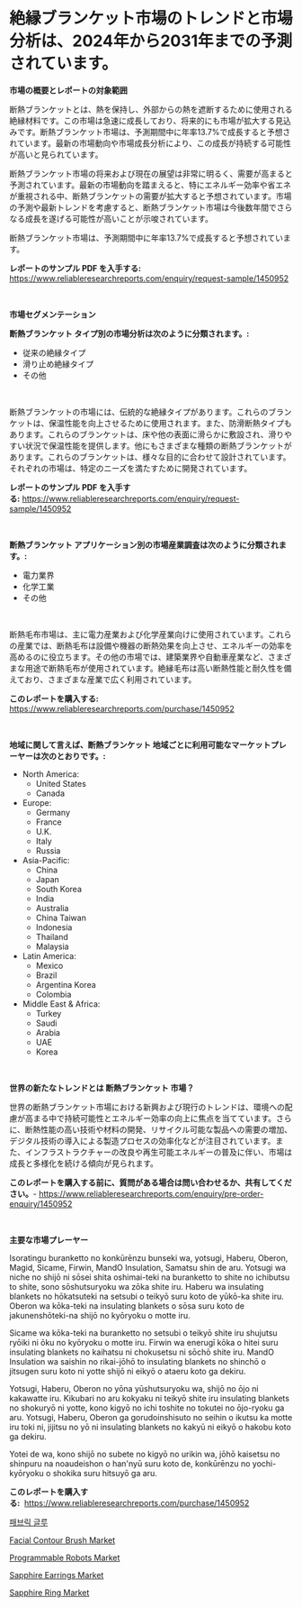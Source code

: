 <p><h1>絶縁ブランケット市場のトレンドと市場分析は、2024年から2031年までの予測されています。</h1></p><p><strong>市場の概要とレポートの対象範囲</strong></p>
<p><p>断熱ブランケットとは、熱を保持し、外部からの熱を遮断するために使用される絶縁材料です。この市場は急速に成長しており、将来的にも市場が拡大する見込みです。断熱ブランケット市場は、予測期間中に年率13.7%で成長すると予想されています。最新の市場動向や市場成長分析により、この成長が持続する可能性が高いと見られています。</p><p>断熱ブランケット市場の将来および現在の展望は非常に明るく、需要が高まると予測されています。最新の市場動向を踏まえると、特にエネルギー効率や省エネが重視される中、断熱ブランケットの需要が拡大すると予想されています。市場の予測や最新トレンドを考慮すると、断熱ブランケット市場は今後数年間でさらなる成長を遂げる可能性が高いことが示唆されています。</p><p>断熱ブランケット市場は、予測期間中に年率13.7%で成長すると予想されています。</p></p>
<p><strong>レポートのサンプル PDF を入手する:</strong> <a href="https://www.reliableresearchreports.com/enquiry/request-sample/1450952">https://www.reliableresearchreports.com/enquiry/request-sample/1450952</a></p>
<p>&nbsp;</p>
<p><strong>市場セグメンテーション</strong></p>
<p><strong>断熱ブランケット タイプ別の市場分析は次のように分類されます。:</strong></p>
<p><ul><li>従来の絶縁タイプ</li><li>滑り止め絶縁タイプ</li><li>その他</li></ul></p>
<p>&nbsp;</p>
<p><p>断熱ブランケットの市場には、伝統的な絶縁タイプがあります。これらのブランケットは、保温性能を向上させるために使用されます。また、防滑断熱タイプもあります。これらのブランケットは、床や他の表面に滑らかに敷設され、滑りやすい状況で保温性能を提供します。他にもさまざまな種類の断熱ブランケットがあります。これらのブランケットは、様々な目的に合わせて設計されています。それぞれの市場は、特定のニーズを満たすために開発されています。</p></p>
<p><strong>レポートのサンプル PDF を入手する:</strong>&nbsp;<a href="https://www.reliableresearchreports.com/enquiry/request-sample/1450952">https://www.reliableresearchreports.com/enquiry/request-sample/1450952</a></p>
<p>&nbsp;</p>
<p><strong> 断熱ブランケット アプリケーション別の市場産業調査は次のように分類されます。:</strong></p>
<p><ul><li>電力業界</li><li>化学工業</li><li>その他</li></ul></p>
<p>&nbsp;</p>
<p><p>断熱毛布市場は、主に電力産業および化学産業向けに使用されています。これらの産業では、断熱毛布は設備や機器の断熱効果を向上させ、エネルギーの効率を高めるのに役立ちます。その他の市場では、建築業界や自動車産業など、さまざまな用途で断熱毛布が使用されています。絶縁毛布は高い断熱性能と耐久性を備えており、さまざまな産業で広く利用されています。</p></p>
<p><strong>このレポートを購入する:</strong>&nbsp; <a href="https://www.reliableresearchreports.com/purchase/1450952">https://www.reliableresearchreports.com/purchase/1450952</a></p>
<p>&nbsp;</p>
<p><strong>地域に関して言えば、断熱ブランケット 地域ごとに利用可能なマーケットプレーヤーは次のとおりです。:</strong></p>
<p><ul>
    <li>
        North America:
        <ul>
            <li>United States</li>
            <li>Canada</li>
        </ul>
    </li>
    <li>
        Europe:
        <ul>
            <li>Germany</li>
            <li>France</li>
            <li>U.K.</li>
            <li>Italy</li>
            <li>Russia</li>
        </ul>
    </li>
    <li>
        Asia-Pacific:
        <ul>
            <li>China</li>
            <li>Japan</li>
            <li>South Korea</li>
            <li>India</li>
            <li>Australia</li>
            <li>China Taiwan</li>
            <li>Indonesia</li>
            <li>Thailand</li>
            <li>Malaysia</li>
        </ul>
    </li>
    <li>
        Latin America:
        <ul>
            <li>Mexico</li>
            <li>Brazil</li>
            <li>Argentina Korea</li>
            <li>Colombia</li>
        </ul>
    </li>
    <li>
        Middle East & Africa:
        <ul>
            <li>Turkey</li>
            <li>Saudi</li>
            <li>Arabia</li>
            <li>UAE</li>
            <li>Korea</li>
        </ul>
    </li>
    </ul></p>
<p>&nbsp;</p>
<p><strong>世界の新たなトレンドとは 断熱ブランケット 市場？</strong></p>
<p><p>世界の断熱ブランケット市場における新興および現行のトレンドは、環境への配慮が高まる中で持続可能性とエネルギー効率の向上に焦点を当てています。さらに、断熱性能の高い技術や材料の開発、リサイクル可能な製品への需要の増加、デジタル技術の導入による製造プロセスの効率化などが注目されています。また、インフラストラクチャーの改良や再生可能エネルギーの普及に伴い、市場は成長と多様化を続ける傾向が見られます。</p></p>
<p><strong>このレポートを購入する前に、質問がある場合は問い合わせるか、共有してください。</strong>- <a href="https://www.reliableresearchreports.com/enquiry/pre-order-enquiry/1450952">https://www.reliableresearchreports.com/enquiry/pre-order-enquiry/1450952</a></p>
<p>&nbsp;</p>
<p><strong>主要な市場プレーヤー</strong></p>
<p><p>Isoratingu buranketto no konkūrēnzu bunseki wa, yotsugi, Haberu, Oberon, Magid, Sicame, Firwin, MandO Insulation, Samatsu shin de aru. Yotsugi wa niche no shijō ni sōsei shita oshimai-teki na buranketto to shite no ichibutsu to shite, sono sōshutsuryoku wa zōka shite iru. Haberu wa insulating blankets no hōkatsuteki na setsubi o teikyō suru koto de yūkō-ka shite iru. Oberon wa kōka-teki na insulating blankets o sōsa suru koto de jakunenshōteki-na shijō no kyōryoku o motte iru.</p><p>Sicame wa kōka-teki na buranketto no setsubi o teikyō shite iru shujutsu ryōiki ni ōku no kyōryoku o motte iru. Firwin wa enerugī kōka o hitei suru insulating blankets no kaihatsu ni chokusetsu ni sōchō shite iru. MandO Insulation wa saishin no rikai-jōhō to insulating blankets no shinchō o jitsugen suru koto ni yotte shijō ni eikyō o ataeru koto ga dekiru.</p><p>Yotsugi, Haberu, Oberon no yōna yūshutsuryoku wa, shijō no ōjo ni kakawatte iru. Kikubari no aru kokyaku ni teikyō shite iru insulating blankets no shokuryō ni yotte, kono kigyō no ichi toshite no tokutei no ōjo-ryoku ga aru. Yotsugi, Haberu, Oberon ga gorudoinshisuto no seihin o ikutsu ka motte iru toki ni, jijitsu no yō ni insulating blankets no kakyū ni eikyō o hakobu koto ga dekiru.</p><p>Yotei de wa, kono shijō no subete no kigyō no urikin wa, jōhō kaisetsu no shinpuru na noaudeishon o han'nyū suru koto de, konkūrēnzu no yochi-kyōryoku o shokika suru hitsuyō ga aru.</p></p>
<p><strong>このレポートを購入する:</strong>&nbsp;&nbsp;<a href="https://www.reliableresearchreports.com/purchase/1450952">https://www.reliableresearchreports.com/purchase/1450952</a></p>
<p><p><a href="https://medium.com/@stanleylyittle554467/%ED%8C%A8%EB%B8%8C%EB%A6%AD-%EC%A0%91%EC%B0%A9%EC%A0%9C-%EC%8B%9C%EC%9E%A5-%EA%B7%9C%EB%AA%A8%EB%8A%94-%EA%B8%80%EB%A1%9C%EB%B2%8C-%EC%82%B0%EC%97%85%EC%97%90%EC%84%9C-%EC%B5%9C%EA%B3%A0%EC%9D%98-%EB%A7%88%EC%BC%80%ED%8C%85-%EC%B1%84%EB%84%90%EC%9D%84-%EB%93%9C%EB%9F%AC%EB%82%B8%EB%8B%A4-b8af89645a29">패브릭 글루</a></p><p><a href="https://issuu.com/reportprime-2/docs/facial-contour-brush-market-size-2030.pptx">Facial Contour Brush Market</a></p><p><a href="https://view.publitas.com/reportprime-1/programmable-robots-market-insights-market-players-and-forecast-till-2031/">Programmable Robots Market</a></p><p><a href="https://github.com/luckyshygirl/Market-Research-Report-List-3/blob/main/sapphire-earrings-market.md">Sapphire Earrings Market</a></p><p><a href="https://github.com/vimar16th/Market-Research-Report-List-3/blob/main/sapphire-ring-market.md">Sapphire Ring Market</a></p></p>